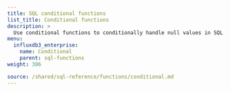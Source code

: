 ```yaml
---
title: SQL conditional functions
list_title: Conditional functions
description: >
  Use conditional functions to conditionally handle null values in SQL queries.
menu:
  influxdb3_enterprise:
    name: Conditional
    parent: sql-functions    
weight: 306

source: /shared/sql-reference/functions/conditional.md
---
```


<!-- 
The content of this page is at /content/shared/sql-reference/functions/conditional.md
-->
